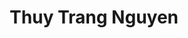 ---
layout: album_gallery
resource: instagram
title: "Thuy Trang Nguyen"
description: "Instagram albums of Thuy Trang Nguyen</br>. Username: chin_19022"
active: gallery
images:
- image_path: /chin_19022/-1/20241225_142432_471573417_18150889720347304_3408351755495564887_n.jpg
  gallery-folder: /gallery/chin_19022/-1/
  gallery-name: -1
  gallery-date: March 2025
- image_path: /chin_19022/-2/20240129_153444_423777956_18116857231347304_2483758506530807042_n.jpg
  gallery-folder: /gallery/chin_19022/-2/
  gallery-name: -2
  gallery-date: March 2025
- image_path: /chin_19022/-3/20240112_230101_418771610_18115077061347304_4836224413172556986_n.jpg
  gallery-folder: /gallery/chin_19022/-3/
  gallery-name: -3
  gallery-date: March 2025
- image_path: /chin_19022/0/20240302_191027_431059068_18120130348347304_7973201131297804508_n.jpg
  gallery-folder: /gallery/chin_19022/0/
  gallery-name: 0
  gallery-date: March 2025
- image_path: /chin_19022/1/20240124_163413_422314922_18116332411347304_512624648674206135_n.jpg
  gallery-folder: /gallery/chin_19022/1/
  gallery-name: 1
  gallery-date: March 2025
- image_path: /chin_19022/12/20240111_212910_417882967_18114962917347304_5277638268431513927_n.jpg
  gallery-folder: /gallery/chin_19022/12/
  gallery-name: 12
  gallery-date: March 2025
- image_path: /chin_19022/13/20240504_140009_440185034_18126361090347304_161161505172049570_n.jpg
  gallery-folder: /gallery/chin_19022/13/
  gallery-name: 13
  gallery-date: March 2025
- image_path: /chin_19022/14/20240922_172611_461035751_18141042385347304_1408352012739851780_n.jpg
  gallery-folder: /gallery/chin_19022/14/
  gallery-name: 14
  gallery-date: March 2025
- image_path: /chin_19022/15/20250219_211332_480504138_18156601108347304_3972313116442753947_n.jpg
  gallery-folder: /gallery/chin_19022/15/
  gallery-name: 15
  gallery-date: March 2025
- image_path: /chin_19022/16/20250113_223321_473684338_1803403267164820_8673816234060794838_n.jpg
  gallery-folder: /gallery/chin_19022/16/
  gallery-name: 16
  gallery-date: March 2025
- image_path: /chin_19022/19/20231226_213856_414239534_18113099731347304_5004234830868667980_n.jpg
  gallery-folder: /gallery/chin_19022/19/
  gallery-name: 19
  gallery-date: March 2025
- image_path: /chin_19022/2/20240704_161818_449856098_18132693709347304_7397872902533677104_n.jpg
  gallery-folder: /gallery/chin_19022/2/
  gallery-name: 2
  gallery-date: March 2025
- image_path: /chin_19022/3/20230503_173450_344801815_738811641360723_3658340389840145372_n.jpg
  gallery-folder: /gallery/chin_19022/3/
  gallery-name: 3
  gallery-date: March 2025
- image_path: /chin_19022/4/20241226_183629_471578019_18151017949347304_4545056074685154170_n.jpg
  gallery-folder: /gallery/chin_19022/4/
  gallery-name: 4
  gallery-date: March 2025
- image_path: /chin_19022/5/20230805_110300_363397041_18095167741347304_2907429890602866499_n.jpg
  gallery-folder: /gallery/chin_19022/5/
  gallery-name: 5
  gallery-date: March 2025
- image_path: /chin_19022/6/20230526_174250_348876141_790791952712166_4360100369507645185_n.jpg
  gallery-folder: /gallery/chin_19022/6/
  gallery-name: 6
  gallery-date: March 2025
- image_path: /chin_19022/7/20240120_154415_421061414_18115893757347304_2051558496786951530_n.jpg
  gallery-folder: /gallery/chin_19022/7/
  gallery-name: 7
  gallery-date: March 2025
- image_path: /chin_19022/8/20231026_201922_395686729_18105569083347304_3423591809535820485_n.jpg
  gallery-folder: /gallery/chin_19022/8/
  gallery-name: 8
  gallery-date: March 2025
- image_path: /chin_19022/9/20230622_231505_355146107_767560798454177_2609681376648054084_n.jpg
  gallery-folder: /gallery/chin_19022/9/
  gallery-name: 9
  gallery-date: March 2025
---